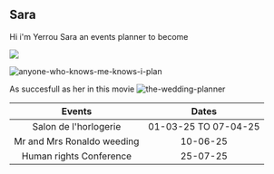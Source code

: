 ## Sara

Hi i'm Yerrou Sara an events planner to become 

![](https://user-images.githubusercontent.com/100361974/158237224-1834c252-4ccf-47e2-b03c-a739be346f87.png)

![anyone-who-knows-me-knows-i-plan](https://user-images.githubusercontent.com/100361974/158236437-71977c06-3763-448a-b73c-7023be4dfe97.gif)

As succesfull as her in this movie ![the-wedding-planner](https://user-images.githubusercontent.com/100361974/158233973-124d0c4a-352e-481b-84f2-2890e59cd3f7.gif)

 | Events     | Dates |
|   :---:     |    :----:   |
| Salon de l'horlogerie | 01-03-25 TO 07-04-25 |
| Mr and Mrs Ronaldo weeding | 10-06-25 |
| Human rights Conference | 25-07-25 |

